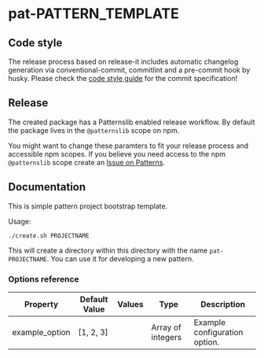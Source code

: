# pat-PATTERN_TEMPLATE

## Code style

The release process based on release-it includes automatic changelog generation via conventional-commit, commitlint and a pre-commit hook by husky.
Please check the [code style guide](https://github.com/Patternslib/Patterns/blob/master/docs/developer/styleguide.md#commits-messages) for the commit specification!


## Release

The created package has a Patternslib enabled release workflow.
By default the package lives in the ``@patternslib`` scope on npm.

You might want to change these paramters to fit your release process and accessible npm scopes.
If you believe you need access to the npm ``@patternslib`` scope create an [Issue on Patterns](https://github.com/Patternslib/Patterns/issues).


## Documentation

This is simple pattern project bootstrap template.

Usage:

    ./create.sh PROJECTNAME

This will create a directory within this directory with the name `pat-PROJECTNAME`.
You can use it for developing a new pattern.

### Options reference

| Property       | Default Value | Values | Type              | Description                   |
| -------------- | ------------- | ------ | ----------------- | ----------------------------- |
| example_option | [1, 2, 3]     |        | Array of integers | Example configuration option. |
